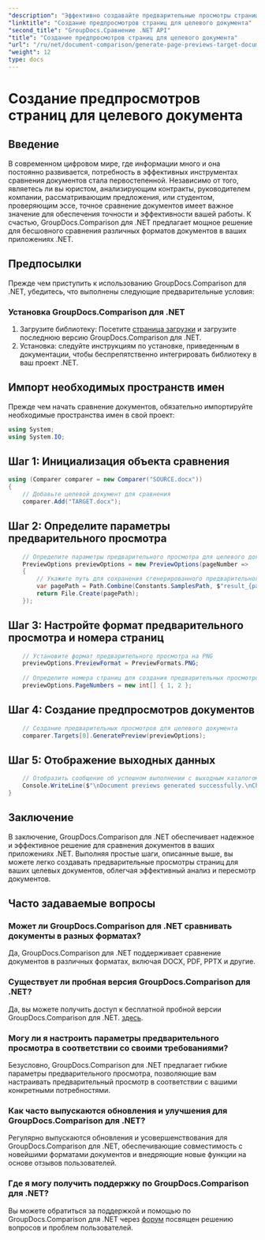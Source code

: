 ```yaml
---
"description": "Эффективно создавайте предварительные просмотры страниц для целевых документов с помощью GroupDocs.Comparison для .NET. Следуйте нашему пошаговому руководству для бесшовного сравнения документов."
"linktitle": "Создание предпросмотров страниц для целевого документа"
"second_title": "GroupDocs.Сравнение .NET API"
"title": "Создание предпросмотров страниц для целевого документа"
"url": "/ru/net/document-comparison/generate-page-previews-target-document/"
"weight": 12
type: docs
---
```

# Создание предпросмотров страниц для целевого документа

## Введение
В современном цифровом мире, где информации много и она постоянно развивается, потребность в эффективных инструментах сравнения документов стала первостепенной. Независимо от того, являетесь ли вы юристом, анализирующим контракты, руководителем компании, рассматривающим предложения, или студентом, проверяющим эссе, точное сравнение документов имеет важное значение для обеспечения точности и эффективности вашей работы. К счастью, GroupDocs.Comparison для .NET предлагает мощное решение для бесшовного сравнения различных форматов документов в ваших приложениях .NET.
## Предпосылки
Прежде чем приступить к использованию GroupDocs.Comparison для .NET, убедитесь, что выполнены следующие предварительные условия:
### Установка GroupDocs.Comparison для .NET
1. Загрузите библиотеку: Посетите [страница загрузки](https://releases.groupdocs.com/comparison/net/) и загрузите последнюю версию GroupDocs.Comparison для .NET.
2. Установка: следуйте инструкциям по установке, приведенным в документации, чтобы беспрепятственно интегрировать библиотеку в ваш проект .NET.

## Импорт необходимых пространств имен
Прежде чем начать сравнение документов, обязательно импортируйте необходимые пространства имен в свой проект:
```csharp
using System;
using System.IO;

```
## Шаг 1: Инициализация объекта сравнения
```csharp
using (Comparer comparer = new Comparer("SOURCE.docx"))
{
    // Добавьте целевой документ для сравнения
    comparer.Add("TARGET.docx");
```
## Шаг 2: Определите параметры предварительного просмотра
```csharp
    // Определите параметры предварительного просмотра для целевого документа
    PreviewOptions previewOptions = new PreviewOptions(pageNumber =>
    {
        // Укажите путь для сохранения сгенерированного предварительного просмотра страницы
        var pagePath = Path.Combine(Constants.SamplesPath, $"result_{pageNumber}.png");
        return File.Create(pagePath);
    });
```
## Шаг 3: Настройте формат предварительного просмотра и номера страниц
```csharp
    // Установите формат предварительного просмотра на PNG
    previewOptions.PreviewFormat = PreviewFormats.PNG;
    
    // Определите номера страниц для создания предварительных просмотров
    previewOptions.PageNumbers = new int[] { 1, 2 };
```
## Шаг 4: Создание предпросмотров документов
```csharp
    // Создание предварительных просмотров для целевого документа
    comparer.Targets[0].GeneratePreview(previewOptions);
```
## Шаг 5: Отображение выходных данных
```csharp
    // Отобразить сообщение об успешном выполнении с выходным каталогом
    Console.WriteLine($"\nDocument previews generated successfully.\nCheck output in {Directory.GetCurrentDirectory()}.");
}
```

## Заключение
В заключение, GroupDocs.Comparison для .NET обеспечивает надежное и эффективное решение для сравнения документов в ваших приложениях .NET. Выполняя простые шаги, описанные выше, вы можете легко создавать предварительные просмотры страниц для ваших целевых документов, облегчая эффективный анализ и пересмотр документов.
## Часто задаваемые вопросы
### Может ли GroupDocs.Comparison для .NET сравнивать документы в разных форматах?
Да, GroupDocs.Comparison для .NET поддерживает сравнение документов в различных форматах, включая DOCX, PDF, PPTX и другие.
### Существует ли пробная версия GroupDocs.Comparison для .NET?
Да, вы можете получить доступ к бесплатной пробной версии GroupDocs.Comparison для .NET. [здесь](https://releases.groupdocs.com/).
### Могу ли я настроить параметры предварительного просмотра в соответствии со своими требованиями?
Безусловно, GroupDocs.Comparison для .NET предлагает гибкие параметры предварительного просмотра, позволяющие вам настраивать предварительный просмотр в соответствии с вашими конкретными потребностями.
### Как часто выпускаются обновления и улучшения для GroupDocs.Comparison для .NET?
Регулярно выпускаются обновления и усовершенствования для GroupDocs.Comparison для .NET, обеспечивающие совместимость с новейшими форматами документов и внедряющие новые функции на основе отзывов пользователей.
### Где я могу получить поддержку по GroupDocs.Comparison для .NET?
Вы можете обратиться за поддержкой и помощью по GroupDocs.Comparison для .NET через [форум](https://forum.groupdocs.com/c/comparison/12) посвящен решению вопросов и проблем пользователей.